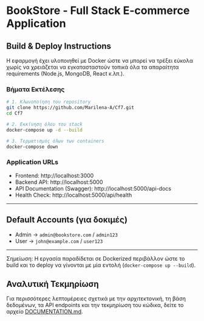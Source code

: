 # BookStore - Full Stack E-commerce Application

## Build & Deploy Instructions

Η εφαρμογή έχει υλοποιηθεί με Docker ώστε να μπορεί να τρέξει εύκολα χωρίς να χρειάζεται να εγκατασταστούν τοπικά όλα τα απαραίτητα requirements (Node.js, MongoDB, React κ.λπ.).

### Βήματα Εκτέλεσης

```bash
# 1. Κλωνοποίηση του repository
git clone https://github.com/Marilena-A/Cf7.git
cd Cf7

# 2. Εκκίνηση όλου του stack
docker-compose up -d --build

# 3. Τερματισμός όλων των containers
docker-compose down
```

### Application URLs
- Frontend: http://localhost:3000  
- Backend API: http://localhost:5000  
- API Documentation (Swagger): http://localhost:5000/api-docs  
- Health Check: http://localhost:5000/api/health  

---

## Default Accounts (για δοκιμές)
- Admin → `admin@bookstore.com` / `admin123`  
- User → `john@example.com` / `user123`

---

Σημείωση: Η εργασία παραδίδεται σε Dockerized περιβάλλον ώστε το build και το deploy να γίνονται με μία εντολή (`docker-compose up --build`).

## Αναλυτική Τεκμηρίωση

Για περισσότερες λεπτομέρειες σχετικά με την αρχιτεκτονική, τη βάση δεδομένων, τα API endpoints και την τεκμηρίωση του κώδικα, δείτε το αρχείο [DOCUMENTATION.md](./DOCUMENTATION.md).

